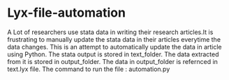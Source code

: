 # Lyx-file-automation

A Lot of researchers use stata data in writing their research articles.It is frustrating to manually update the stata data in their 
articles everytime the data changes.
This is an attempt to automatically update the data in article using Python.
The stata output is stored in text_folder.
The data extracted from it is stored in output_folder.
The data in output_folder is refernced in text.lyx file.
The command to run the file :
automation.py <Pth to text_folder> <Path to output_folder>
  

